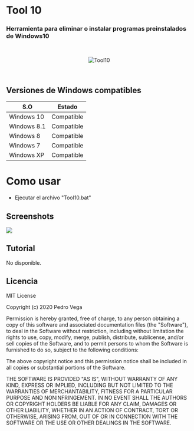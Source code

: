 # Tool 10
<h3> Herramienta para eliminar o instalar programas preinstalados de Windows10 </h3>
<br/>
<p align="center">
<img src="https://github.com/wrrulos/tool10/blob/main/img-github/tool10.PNG" title="Tool10">
</p>
<br/>

## Versiones de Windows compatibles  


|     S.O      |   Estado      |
|--------------|---------------| 
| Windows 10   | Compatible    |
| Windows 8.1  | Compatible    |
| Windows 8    | Compatible    |
| Windows 7    | Compatible    |
| Windows XP   | Compatible    |

# Como usar

* Ejecutar el archivo "Tool10.bat"

## Screenshots

<img src="https://github.com/wrrulos/tool10/blob/main/img-github/tool10-1.PNG">

## Tutorial 

<p> No disponible.</p>

## Licencia 

MIT License

Copyright (c) 2020 Pedro Vega

Permission is hereby granted, free of charge, to any person obtaining a copy
of this software and associated documentation files (the "Software"), to deal
in the Software without restriction, including without limitation the rights
to use, copy, modify, merge, publish, distribute, sublicense, and/or sell
copies of the Software, and to permit persons to whom the Software is
furnished to do so, subject to the following conditions:

The above copyright notice and this permission notice shall be included in all
copies or substantial portions of the Software.

THE SOFTWARE IS PROVIDED "AS IS", WITHOUT WARRANTY OF ANY KIND, EXPRESS OR
IMPLIED, INCLUDING BUT NOT LIMITED TO THE WARRANTIES OF MERCHANTABILITY,
FITNESS FOR A PARTICULAR PURPOSE AND NONINFRINGEMENT. IN NO EVENT SHALL THE
AUTHORS OR COPYRIGHT HOLDERS BE LIABLE FOR ANY CLAIM, DAMAGES OR OTHER
LIABILITY, WHETHER IN AN ACTION OF CONTRACT, TORT OR OTHERWISE, ARISING FROM,
OUT OF OR IN CONNECTION WITH THE SOFTWARE OR THE USE OR OTHER DEALINGS IN THE
SOFTWARE.

 
